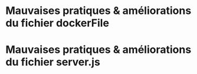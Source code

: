 # Mauvaises pratiques & améliorations du fichier dockerFile


# Mauvaises pratiques & améliorations du fichier server.js